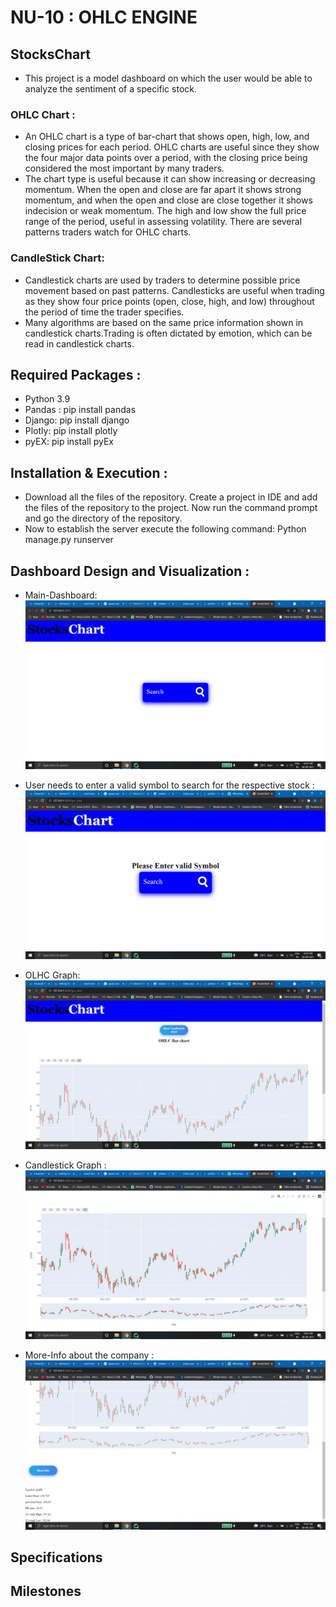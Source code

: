# NU-10 : OHLC ENGINE
## StocksChart 
* This project is a model dashboard on which the user would be able to analyze the sentiment of a specific stock.
### OHLC Chart :
* An OHLC chart is a type of bar-chart that shows open, high, low, and closing prices for each period. OHLC charts are useful since they show the four major data points over a period, with the closing price being considered the most important by many traders.
* The chart type is useful because it can show increasing or decreasing momentum. When the open and close are far apart it shows strong momentum, and when the open and close are close together it shows indecision or weak momentum. The high and low show the full price range of the period, useful in assessing volatility. There are several patterns traders watch for  OHLC charts.
### CandleStick Chart:
* Candlestick charts are used by traders to determine possible price movement based on past patterns. Candlesticks are useful when trading as they show four price points (open, close, high, and low) throughout the period of time the trader specifies.
* Many algorithms are based on the same price information shown in candlestick charts.Trading is often dictated by emotion, which can be read in candlestick charts.


## Required Packages :
* Python 3.9
* Pandas : pip install pandas
* Django: pip install django
* Plotly: pip install plotly
* pyEX: pip install pyEx

## Installation & Execution :
* Download all the files of the repository. Create a project in IDE and add the files of the repository to the project. Now run the command prompt and go the directory of the repository.
* Now to establish the server execute the following command:  Python manage.py runserver

## Dashboard Design and Visualization :
* Main-Dashboard:
![alt text](https://github.com/yashasvi2622/HNU-10/blob/main/NU-10%20images/search1.jpeg "Dashboard")

* User needs to enter a valid symbol to search for the respective stock :
![alt text](https://github.com/yashasvi2622/HNU-10/blob/main/NU-10%20images/search2.jpeg "Valid-Symbol")

* OLHC Graph:
![alt text](https://github.com/yashasvi2622/HNU-10/blob/main/NU-10%20images/graph1.jpeg "Valid-Symbol")

* Candlestick Graph :
![alt text](https://github.com/yashasvi2622/HNU-10/blob/main/NU-10%20images/graph4.jpeg "Valid-Symbol")

* More-Info about the company :
![alt text](https://github.com/yashasvi2622/HNU-10/blob/main/NU-10%20images/graph3.jpeg "Valid-Symbol")

## Specifications

## Milestones


